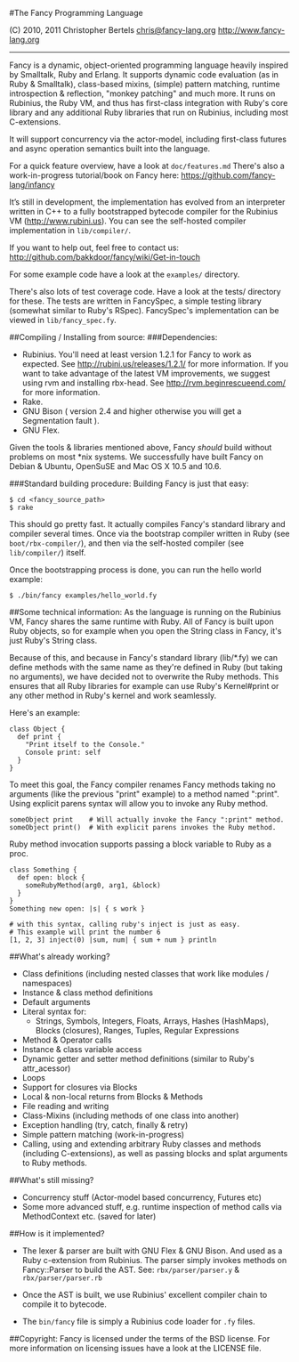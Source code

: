 #The Fancy Programming Language

(C) 2010, 2011 Christopher Bertels chris@fancy-lang.org
http://www.fancy-lang.org

----------------------------------------------------------------------
Fancy is a dynamic, object-oriented programming language heavily
inspired by Smalltalk, Ruby and Erlang. It supports dynamic code
evaluation (as in Ruby & Smalltalk), class-based mixins, (simple)
pattern matching, runtime introspection & reflection, "monkey
patching" and much more. It runs on Rubinius, the Ruby VM, and thus
has first-class integration with Ruby's core library and any
additional Ruby libraries that run on Rubinius, including most
C-extensions.

It will support concurrency via the actor-model, including first-class
futures and async operation semantics built into the language.

For a quick feature overview, have a look at `doc/features.md`
There's also a work-in-progress tutorial/book on Fancy here:
https://github.com/fancy-lang/infancy

It’s still in development, the implementation has evolved from an
interpreter written in C++ to a fully bootstrapped bytecode compiler
for the Rubinius VM (http://www.rubini.us).
You can see the self-hosted compiler implementation in `lib/compiler/`.

If you want to help out, feel free to contact us:
http://github.com/bakkdoor/fancy/wiki/Get-in-touch

For some example code have a look at the `examples/` directory.

There's also lots of test coverage code. Have a look at the tests/
directory for these. The tests are written in FancySpec, a simple
testing library (somewhat similar to Ruby's RSpec). FancySpec's
implementation can be viewed in `lib/fancy_spec.fy`.

##Compiling / Installing from source:
###Dependencies:
- Rubinius.
  You'll need at least version 1.2.1 for Fancy to work as expected.
  See http://rubini.us/releases/1.2.1/ for more information.
  If you want to take advantage of the latest VM improvements, we
  suggest using rvm and installing rbx-head.
  See http://rvm.beginrescueend.com/ for more information.
- Rake.
- GNU Bison ( version 2.4 and higher otherwise you will get a Segmentation fault ).
- GNU Flex.

Given the tools & libraries mentioned above, Fancy _should_ build without problems
on most *nix systems. We successfully have built Fancy on Debian & Ubuntu, OpenSuSE
and Mac OS X 10.5 and 10.6.

###Standard building procedure:
Building Fancy is just that easy:

    $ cd <fancy_source_path>
    $ rake

This should go pretty fast. It actually compiles Fancy's standard
library and compiler several times. Once via the bootstrap compiler
written in Ruby (see `boot/rbx-compiler/`), and then via the self-hosted
compiler (see `lib/compiler/`) itself.

Once the bootstrapping process is done, you can run the hello world example:

    $ ./bin/fancy examples/hello_world.fy

##Some technical information:
As the language is running on the Rubinius VM, Fancy shares the same
runtime with Ruby. All of Fancy is built upon Ruby objects, so for
example when you open the String class in Fancy, it's just Ruby's
String class.

Because of this, and because in Fancy's standard library (lib/*.fy) we
can define methods with the same name as they're defined in Ruby (but
taking no arguments), we have decided not to overwrite the Ruby
methods.
This ensures that all Ruby libraries for example can use Ruby's
Kernel#print or any other method in Ruby's kernel and work seamlessly.

Here's an example:

    class Object {
      def print {
        "Print itself to the Console."
        Console print: self
      }
    }

To meet this goal, the Fancy compiler renames Fancy methods taking no
arguments (like the previous "print" example) to a method named
":print". Using explicit parens syntax will allow you to invoke any
Ruby method.

    someObject print    # Will actually invoke the Fancy ":print" method.
    someObject print()  # With explicit parens invokes the Ruby method.

Ruby method invocation supports passing a block variable to Ruby as a proc.

    class Something {
      def open: block {
        someRubyMethod(arg0, arg1, &block)
      }
    }
    Something new open: |s| { s work }

    # with this syntax, calling ruby's inject is just as easy.
    # This example will print the number 6
    [1, 2, 3] inject(0) |sum, num| { sum + num } println


##What's already working?
  - Class definitions
    (including nested classes that work like modules / namespaces)
  - Instance & class method definitions
  - Default arguments
  - Literal syntax for:
    - Strings, Symbols, Integers, Floats, Arrays, Hashes (HashMaps), Blocks (closures),
      Ranges, Tuples, Regular Expressions
  - Method & Operator calls
  - Instance & class variable access
  - Dynamic getter and setter method definitions (similar to Ruby's attr_acessor)
  - Loops
  - Support for closures via Blocks
  - Local & non-local returns from Blocks & Methods
  - File reading and writing
  - Class-Mixins (including methods of one class into another)
  - Exception handling (try, catch, finally & retry)
  - Simple pattern matching (work-in-progress)
  - Calling, using and extending arbitrary Ruby classes and methods
    (including C-extensions), as well as passing blocks and splat
    arguments to Ruby methods.

##What's still missing?
  - Concurrency stuff (Actor-model based concurrency, Futures etc)
  - Some more advanced stuff, e.g. runtime inspection of method calls
    via MethodContext etc. (saved for later)


##How is it implemented?
  - The lexer & parser are built with GNU Flex & GNU Bison.
    And used as a Ruby c-extension from Rubinius.
    The parser simply invokes methods on Fancy::Parser to build the AST.
    See: `rbx/parser/parser.y` & `rbx/parser/parser.rb`

  - Once the AST is built, we use Rubinius' excellent compiler chain
    to compile it to bytecode.

  - The `bin/fancy` file is simply a Rubinius code loader for `.fy` files.

##Copyright:
Fancy is licensed under the terms of the BSD license. For more
information on licensing issues have a look at the LICENSE file.
